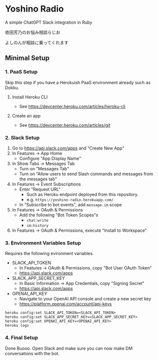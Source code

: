 # Yoshino Radio

A simple ChatGPT Slack integration in Ruby

依田芳乃のお悩み相談らじお

よしのんが相談に乗ってくれます

## Minimal Setup

### 1. PaaS Setup
Skip this step if you have a Herokuish PaaS environment already such as Dokku.

1. Install Heroku CLI
    * See https://devcenter.heroku.com/articles/heroku-cli

1. Create an app
    * See https://devcenter.heroku.com/articles/git

### 2. Slack Setup

1. Go to https://api.slack.com/apps and "Create New App"
1. In Features -> App Home
    * Configure "App Display Name"
1. In Show Tabs -> Messages Tab
    * Turn on "Messages Tab"
    * Turn on "Allow users to send Slash commands and messages from the messages tab"
1. In Features -> Event Subscriptions
    * Enter "Request URL"
        * Such as Heroku endpoint deployed from this repository.
        * e.g. `https://yoshino-radio.herokuapp.com/`
    * In "Subscribe to bot events", add `message.im` scope
1. In Features -> OAuth & Permissions
    * Add the following "Bot Token Scopes"s
        * `chat:write`
        * `im:history`
1. In Features -> OAuth & Permissions, execute "Install to Workspace"

### 3. Environment Variables Setup
Requires the following evironment variables.

* SLACK_API_TOKEN
    * In Features -> OAuth & Permissions, copy "Bot User OAuth Token"
    * https://api.slack.com/apps
* SLACK_APP_SECRET_KEY
    * In Basic Information -> App Credentials, copy "Signing Secret"
    * https://api.slack.com/apps
* OPENAI_API_KEY
    * Navigate to your OpenAI API console and create a new secret key
    * https://platform.openai.com/account/api-keys

```
heroku config:set SLACK_API_TOKEN=<SLACK_API_TOKEN>
heroku config:set SLACK_APP_SECRET_KEY=<SLACK_APP_SECRET_KEY>
heroku config:set OPENAI_API_KEY=<OPENAI_API_KEY>
heroku logs
```

### 4. Final Setup
Done Buooo. Open Slack and make sure you can now make DM conversations with the bot.
